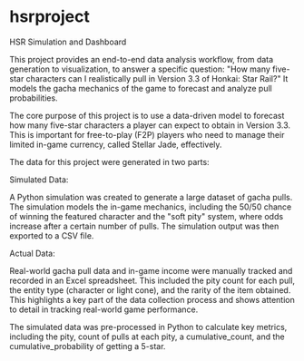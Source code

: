 # hsrproject
HSR Simulation and Dashboard

This project provides an end-to-end data analysis workflow, from data generation to visualization, to answer a specific question: "How many five-star characters can I realistically pull in Version 3.3 of Honkai: Star Rail?" It models the gacha mechanics of the game to forecast and analyze pull probabilities.

The core purpose of this project is to use a data-driven model to forecast how many five-star characters a player can expect to obtain in Version 3.3. This is important for free-to-play (F2P) players who need to manage their limited in-game currency, called Stellar Jade, effectively. 


The data for this project were generated in two parts:

Simulated Data: 

A Python simulation was created to generate a large dataset of gacha pulls. The simulation models the in-game mechanics, including the 50/50 chance of winning the featured character and the "soft pity" system, where odds increase after a certain number of pulls. The simulation output was then exported to a CSV file.

Actual Data: 

Real-world gacha pull data and in-game income were manually tracked and recorded in an Excel spreadsheet. This included the pity count for each pull, the entity type (character or light cone), and the rarity of the item obtained. This highlights a key part of the data collection process and shows attention to detail in tracking real-world game performance.

The simulated data was pre-processed in Python to calculate key metrics, including the pity, count of pulls at each pity, a cumulative_count, and the cumulative_probability of getting a 5-star.
